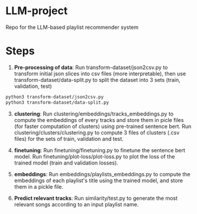 # LLM-project
Repo for the LLM-based playlist recommender system

# Steps

1. **Pre-processing of data**: Run transform-dataset/json2csv.py to transform initial json slices into csv files (more interpretable), then use transform-dataset/data-split.py to split the dataset into 3 sets (train, validation, test)
```bash
python3 transform-dataset/json2csv.py
python3 transform-dataset/data-split.py
```

3. **clustering**: Run clustering/embeddings/tracks_embeddings.py to compute the embeddings of every tracks and store them in picle files (for faster computation of clusters) using pre-trained sentence bert.
   Run clustering/clusters/clustering.py to compute 3 files of clusters (.csv files) for the sets of train, validation and test.

4. **finetuning**: Run finetuning/finetuning.py to finetune the sentence bert model.
   Run finetuning/plot-loss/plot-loss.py to plot the loss of the trained model (train and validation losses).

5. **embeddings**: Run embeddings/playlists_embeddings.py to compute the embeddings of each playlist's title using the trained model, and store them in a pickle file.

6. **Predict relevant tracks**: Run similarity/test.py to generate the most relevant songs according to an input playlist name.
